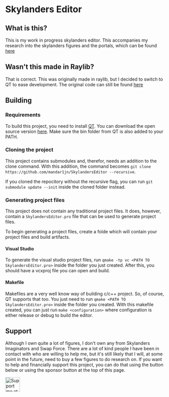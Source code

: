 # Skylanders Editor

## What is this?
This is my work in progress skylanders editor. This accompanies my research into the skylanders figures and the portals, which can be found [here](https://medium.com/@marijnkneppers/list/dissecting-the-skylanders-portal-c4bd580dae2f)

## Wasn't this made in Raylib?
That is correct. This was originally made in raylib, but I decided to switch to QT to ease development. The original code can still be found [here](https://github.com/mandar1jn/SkylandersEditor/tree/old-raygui)

## Building

### Requirements
To build this project, you need to install [QT](https://www.qt.io/). You can download the open source version [here](https://www.qt.io/download-open-source). Make sure the bin folder from QT is also added to your PATH.

### Cloning the project
This project contains submodules and, therefor, needs an addition to the clone command. With this addition, the command becomes ``git clone https://github.com/mandar1jn/SkylandersEditor --recursive``.

If you cloned the repocitory without the recursive flag, you can run ``git submodule update --init`` inside the cloned folder instead.

### Generating project files
This project does not contain any traditional project files. It does, however, contain a `SkylandersEditor.pro` file that can be used to generate project files.

To begin generating a project files, create a folde which will contain your project files and build artifacts.

#### Visual Studio
To generate the visual studio project files, run ``qmake -tp vc <PATH TO SkylandersEditor.pro>`` inside the folder you just created. After this, you should have a vcxproj file you can open and build.

#### Makefile
Makefiles are a very well know way of building c/c++ project. So, of course, QT supports that too. You just need to run ``qmake <PATH TO SkylandersEditor.pro>`` inside the folder you created. With this makefile created, you can just run ``make <configuration>`` where configuration is either release or debug to build the editor.

## Support

Although I own quite a lot of figures, I don't own any from Skylanders Imaginators and Swap Force. There are a lot of kind people I have been in contact with who are willing to help me, but it's still likely that I will, at some point in the future, need to buy a few figures to do research on. If you want to help and financially support this project, you can do that using the button below or using the sponsor button at the top of this page.

<a href='https://ko-fi.com/mandar1jn' target='_blank'><img height='35' style='border:0px;height:46px;' src='https://az743702.vo.msecnd.net/cdn/kofi3.png?v=0' border='0' alt='Support me at ko-fi.com' />

